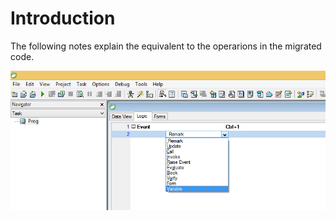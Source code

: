 ﻿# Introduction

The following notes explain the equivalent to the operarions in the migrated code.

![List of Operations](uniPaaSOperations.png)  

